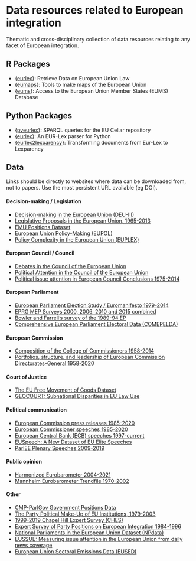 # Data resources related to European integration

Thematic and cross-disciplinary collection of data resources relating to any facet of European integration.

## R Packages
- {[eurlex](https://github.com/michalovadek/eurlex)}: Retrieve Data on European Union Law
- {[eumaps](https://github.com/jfjelstul/eumaps)}: Tools to make maps of the European Union
- {[eums](https://github.com/jfjelstul/eums)}: Access to the European Union Member States (EUMS) Database

## Python Packages
- {[pyeurlex](https://pypi.org/project/pyeurlex/)}: SPARQL queries for the EU Cellar repository
- {[eurlex](https://pypi.org/project/eurlex/)}: An EUR-Lex parser for Python
- {[eurlex2lexparency](https://github.com/Lexparency/eurlex2lexparency)}: Transforming documents from Eur-Lex to Lexparency

## Data

Links should be directly to websites where data can be downloaded from, not to papers. Use the most persistent URL available (eg DOI).

#### Decision-making / Legislation
- [Decision-making in the European Union (DEU-III)](https://doi.org/10.34810/data53)
- [Legislative Proposals in the European Union, 1965-2013](https://doi.org/10.7910/DVN/1GFLRM)
- [EMU Positions Dataset](http://dev.emuchoices.eu/data/emup/)
- [European Union Policy-Making (EUPOL)](https://doi.org/10.7910/DVN/AZCAFA)
- [Policy Complexity in the European Union (EUPLEX)](https://www.euplex.org/data)

#### European Council / Council
- [Debates in the Council of the European Union](https://doi.org/10.7910/DVN/JCT3F7)
- [Political Attention in the Council of the European Union](https://doi.org/10.7910/DVN/VQRFLN)
- [Political issue attention in European Council Conclusions 1975-2014](http://www.policyagendas.eu/)

#### European Parliament
- [European Parliament Election Study / Euromanifesto 1979-2014](https://doi.org/10.4232/1.12830)
- [EPRG MEP Surveys 2000, 2006, 2010 and 2015 combined](https://mepsurvey.eu/data-object/combinedsurveys/)
- [Bowler and Farrell’s survey of the 1989-94 EP](https://mepsurvey.eu/data-object/bowler-and-farrell-survey-of-the-1989-94-ep/)
- [Comprehensive European Parliament Electoral Data (COMEPELDA)](https://doi.org/10.7910/DVN/GNRMTO)

#### European Commission 
- [Composition of the College of Commissioners 1958-2014](https://doi.org/10.7910/DVN/A5ECON)
- [Portfolios, structure, and leadership of European Commission Directorates-General 1958-2020](https://www.polsoz.fu-berlin.de/en/polwiss/forschung/international/de-fr/Datenbanken/PEU-Datenbank/index.html)

#### Court of Justice
- [The EU Free Movement of Goods Dataset](https://doi.org/10.7910/DVN/XJJ5N4) 
- [GEOCOURT: Subnational Disparities in EU Law Use](https://euthority.eu/?page_id=795)

#### Political communication
- [European Commission press releases 1985-2020](https://doi.org/10.7910/DVN/UGGXUF)
- [European Commissioner speeches 1985-2020](https://doi.org/10.7910/DVN/M2QFGM)
- [European Central Bank (ECB) speeches 1997-current](https://www.ecb.europa.eu/press/key/html/downloads.en.html)
- [EUSpeech: A New Dataset of EU Elite Speeches](https://doi.org/10.7910/DVN/GKABNU)
- [ParlEE Plenary Speeches 2009-2019](https://doi.org/10.7910/DVN/ZY3RV7)

#### Public opinion
- [Harmonized Eurobarometer 2004-2021](https://doi.org/10.7802/2458)
- [Mannheim Eurobarometer Trendfile 1970-2002](https://doi.org/10.4232/1.10074)

#### Other
- [CMP-ParlGov Government Positions Data](https://wratil.eu/data)
- [The Party Political Make-Up of EU Institutions, 1979-2003](https://doi.org/10.7910/DVN/B0WMX9)
- [1999-2019 Chapel Hill Expert Survey (CHES)](https://www.chesdata.eu/ches-europe)
- [Expert Survey of Party Positions on European Integration 1984-1996](https://www.lsu.edu/faculty/lray2/data/data.html)
- [National Parliaments in the European Union Dataset (NPdata)](https://doi.org/10.7910/DVN/1BARB6) 
- [EUSSUE: Measuring issue attention in the European Union from daily news coverage](https://doi.org/10.7910/DVN/CXZAGB)
- [European Union Sectoral Emissions Data (EUSED)](https://doi.org/10.7910/DVN/DW7Y5W)
